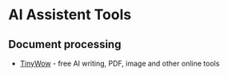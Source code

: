 # AI Assistent Tools

## Document processing

- [TinyWow](https://tinywow.com/) - free AI writing, PDF, image and other online tools
